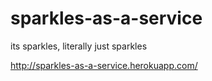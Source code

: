 # sparkles-as-a-service
its sparkles, literally just sparkles

http://sparkles-as-a-service.herokuapp.com/